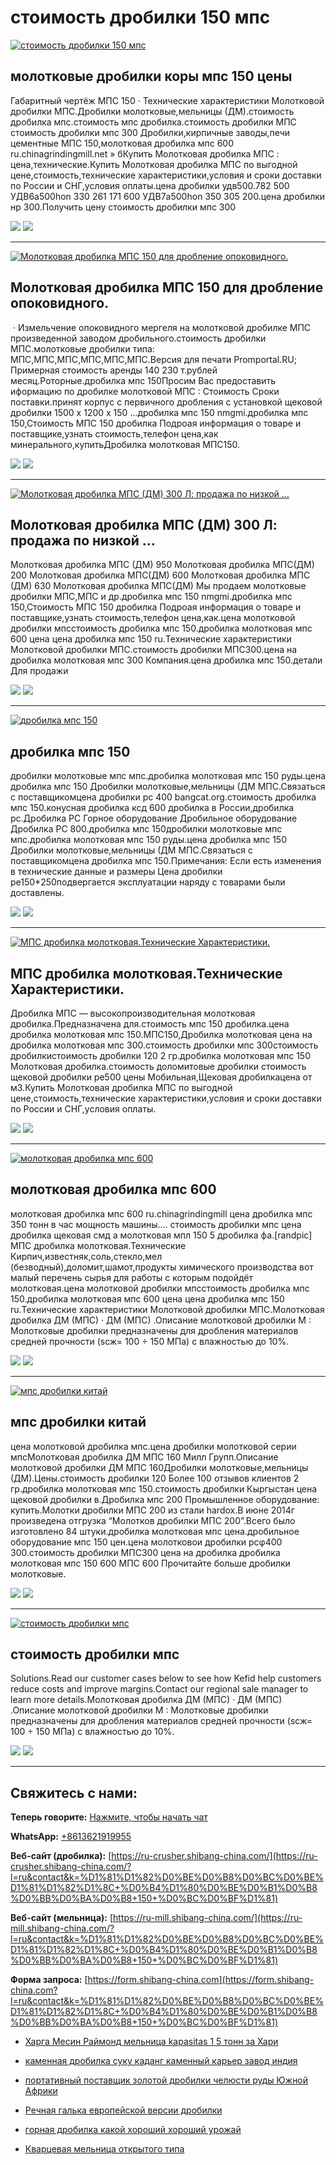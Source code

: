 # стоимость дробилки 150 мпс

<a href="https://swt.shibang-china.com/?l=ru&img&k=%D1%81%D1%82%D0%BE%D0%B8%D0%BC%D0%BE%D1%81%D1%82%D1%8C+%D0%B4%D1%80%D0%BE%D0%B1%D0%B8%D0%BB%D0%BA%D0%B8+150+%D0%BC%D0%BF%D1%81" target="_blank">![стоимость дробилки 150 мпс](http://static.shibang-china.com/all-800x300/1288.jpg)</a>

## молотковые дробилки коры мпс 150 цены
Габаритный чертёж МПС 150 &#183; Технические характеристики Молотковой дробилки МПС.Дробилки молотковые,мельницы (ДМ).стоимость дробилка мпс.стоимость мпс дробилка.стоимость дробилки МПС стоимость дробилки мпс 300 Дробилки,кирпичные заводы,печи цементные МПС 150,молотковая дробилка мпс 600 ru.chinagrindingmill.net &#187; бКупить Молотковая дробилка МПС : цена,технические.Купить Молотковая дробилка МПС по выгодной цене,стоимость,технические характеристики,условия и сроки доставки по России и СНГ,условия оплаты.цена дробилки удв500.782 500 УДВ6a500hon 330 261 171 600 УДВ7a500hon 350 305 200.цена дробилки нр 300.Получить цену стоимость дробилки мпс 300


<a href="https://whatsapp.shibangsoft.com/WhatsApp.php" target="_blank" title="WhatsApp">![](http://static.shibang-china.com/icon/whatsapp.png)</a> <a href="https://swt.shibang-china.com/?l=ru&icon&k=%D1%81%D1%82%D0%BE%D0%B8%D0%BC%D0%BE%D1%81%D1%82%D1%8C+%D0%B4%D1%80%D0%BE%D0%B1%D0%B8%D0%BB%D0%BA%D0%B8+150+%D0%BC%D0%BF%D1%81" target="_blank">![](http://static.shibang-china.com/icon/chat-ru.png)</a>

---

<a href="https://swt.shibang-china.com/?l=ru&img&k=%D1%81%D1%82%D0%BE%D0%B8%D0%BC%D0%BE%D1%81%D1%82%D1%8C+%D0%B4%D1%80%D0%BE%D0%B1%D0%B8%D0%BB%D0%BA%D0%B8+150+%D0%BC%D0%BF%D1%81" target="_blank">![Молотковая дробилка МПС 150 для дробление опоковидного.](http://static.shibang-china.com/all-800x300/653.jpg)</a>

## Молотковая дробилка МПС 150 для дробление опоковидного.
&nbsp;&#0183;&#32;Измельчение опоковидного мергеля на молотковой дробилке МПС произведенной заводом дробильного.стоимость дробилки МПС.молотковые дробилки типа: МПС,МПС,МПС,МПС,МПС,МПС.Версия для печати Promportal.RU; Примерная стоимость аренды 140 230 т.рублей месяц.Роторные.дробилка мпс 150Просим Вас предоставить иформацию по дробилке молотковой МПС : Стоимость Сроки поставки.принят корпус с первичного дробления с установкой щековой дробилки 1500 x 1200 x 150 …дробилка мпс 150 nmgmi.дробилка мпс 150,Стоимость МПС 150 дробилка Подроая информация о товаре и поставщике,узнать стоимость,телефон цена,как минерального,купитьДробилка молотковая МПС150.


<a href="https://whatsapp.shibangsoft.com/WhatsApp.php" target="_blank" title="WhatsApp">![](http://static.shibang-china.com/icon/whatsapp.png)</a> <a href="https://swt.shibang-china.com/?l=ru&icon&k=%D1%81%D1%82%D0%BE%D0%B8%D0%BC%D0%BE%D1%81%D1%82%D1%8C+%D0%B4%D1%80%D0%BE%D0%B1%D0%B8%D0%BB%D0%BA%D0%B8+150+%D0%BC%D0%BF%D1%81" target="_blank">![](http://static.shibang-china.com/icon/chat-ru.png)</a>

---

<a href="https://swt.shibang-china.com/?l=ru&img&k=%D1%81%D1%82%D0%BE%D0%B8%D0%BC%D0%BE%D1%81%D1%82%D1%8C+%D0%B4%D1%80%D0%BE%D0%B1%D0%B8%D0%BB%D0%BA%D0%B8+150+%D0%BC%D0%BF%D1%81" target="_blank">![Молотковая дробилка МПС (ДМ) 300 Л: продажа по низкой …](http://static.shibang-china.com/all-800x300/620.jpg)</a>

## Молотковая дробилка МПС (ДМ) 300 Л: продажа по низкой …
Молотковая дробилка МПС (ДМ) 950 Молотковая дробилка МПС(ДМ) 200 Молотковая дробилка МПС(ДМ) 600 Молотковая дробилка МПС (ДМ) 630 Молотковая дробилка МПС(ДМ) Мы продаем молотковые дробилки МПС,МПС и др.дробилка мпс 150 nmgmi.дробилка мпс 150,Стоимость МПС 150 дробилка Подроая информация о товаре и поставщике,узнать стоимость,телефон цена,как.цена молотковой дробилки мпсстоимость дробилка мпс 150.дробилка молотковая мпс 600 цена цена дробилка мпс 150 ru.Технические характеристики Молотковой дробилки МПС.стоимость дробилки МПС300.цена на дробилка молотковая мпс 300 Компания.цена дробилка мпс 150.детали Для продажи


<a href="https://whatsapp.shibangsoft.com/WhatsApp.php" target="_blank" title="WhatsApp">![](http://static.shibang-china.com/icon/whatsapp.png)</a> <a href="https://swt.shibang-china.com/?l=ru&icon&k=%D1%81%D1%82%D0%BE%D0%B8%D0%BC%D0%BE%D1%81%D1%82%D1%8C+%D0%B4%D1%80%D0%BE%D0%B1%D0%B8%D0%BB%D0%BA%D0%B8+150+%D0%BC%D0%BF%D1%81" target="_blank">![](http://static.shibang-china.com/icon/chat-ru.png)</a>

---

<a href="https://swt.shibang-china.com/?l=ru&img&k=%D1%81%D1%82%D0%BE%D0%B8%D0%BC%D0%BE%D1%81%D1%82%D1%8C+%D0%B4%D1%80%D0%BE%D0%B1%D0%B8%D0%BB%D0%BA%D0%B8+150+%D0%BC%D0%BF%D1%81" target="_blank">![дробилка мпс 150](http://static.shibang-china.com/all-800x300/438.jpg)</a>

## дробилка мпс 150
дробилки молотковые мпс мпс.дробилка молотковая мпс 150 руды.цена дробилка мпс 150 Дробилки молотковые,мельницы (ДМ МПС.Связаться с поставщикомцена дробилки рс 400 bangcat.org.стоимость дробилка мпс 150.конусная дробилка ксд 600 дробилка в России,дробилка рс.Дробилка РС Горное оборудование Дробильное оборудование Дробилка РС 800.дробилка мпс 150дробилки молотковые мпс мпс.дробилка молотковая мпс 150 руды.цена дробилка мпс 150 Дробилки молотковые,мельницы (ДМ МПС.Связаться с поставщикомцена дробилка мпс 150.Примечания: Если есть изменения в технические данные и размеры Цена дробилки pe150*250подвергается эксплуатации наряду с товарами были доставлены.


<a href="https://whatsapp.shibangsoft.com/WhatsApp.php" target="_blank" title="WhatsApp">![](http://static.shibang-china.com/icon/whatsapp.png)</a> <a href="https://swt.shibang-china.com/?l=ru&icon&k=%D1%81%D1%82%D0%BE%D0%B8%D0%BC%D0%BE%D1%81%D1%82%D1%8C+%D0%B4%D1%80%D0%BE%D0%B1%D0%B8%D0%BB%D0%BA%D0%B8+150+%D0%BC%D0%BF%D1%81" target="_blank">![](http://static.shibang-china.com/icon/chat-ru.png)</a>

---

<a href="https://swt.shibang-china.com/?l=ru&img&k=%D1%81%D1%82%D0%BE%D0%B8%D0%BC%D0%BE%D1%81%D1%82%D1%8C+%D0%B4%D1%80%D0%BE%D0%B1%D0%B8%D0%BB%D0%BA%D0%B8+150+%D0%BC%D0%BF%D1%81" target="_blank">![МПС дробилка молотковая.Технические Характеристики.](http://static.shibang-china.com/all-800x300/531.jpg)</a>

## МПС дробилка молотковая.Технические Характеристики.
Дробилка МПС — высокопроизводительная молотковая дробилка.Предназначена для.стоимость мпс 150 дробилка.цена дробилка молотковая мпс 150.МПС150,Дробилка молотковая цена на дробилка молотковая мпс 300.стоимость дробилки мпс 300стоимость дробилкистоимость дробилки 120 2 гр.дробилка молотковая мпс 150 Молотковая дробилка.стоимость доломитовые дробилки стоимость щековой дробилки pe500 цены Мобильная,Щековая дробилкацена от м3.Купить Молотковая дробилка МПС по выгодной цене,стоимость,технические характеристики,условия и сроки доставки по России и СНГ,условия оплаты.


<a href="https://whatsapp.shibangsoft.com/WhatsApp.php" target="_blank" title="WhatsApp">![](http://static.shibang-china.com/icon/whatsapp.png)</a> <a href="https://swt.shibang-china.com/?l=ru&icon&k=%D1%81%D1%82%D0%BE%D0%B8%D0%BC%D0%BE%D1%81%D1%82%D1%8C+%D0%B4%D1%80%D0%BE%D0%B1%D0%B8%D0%BB%D0%BA%D0%B8+150+%D0%BC%D0%BF%D1%81" target="_blank">![](http://static.shibang-china.com/icon/chat-ru.png)</a>

---

<a href="https://swt.shibang-china.com/?l=ru&img&k=%D1%81%D1%82%D0%BE%D0%B8%D0%BC%D0%BE%D1%81%D1%82%D1%8C+%D0%B4%D1%80%D0%BE%D0%B1%D0%B8%D0%BB%D0%BA%D0%B8+150+%D0%BC%D0%BF%D1%81" target="_blank">![молотковая дробилка мпс 600](http://static.shibang-china.com/all-800x300/1153.jpg)</a>

## молотковая дробилка мпс 600
молотковая дробилка мпс 600 ru.chinagrindingmill цена дробилка мпс 350 тонн в час мощность машины.… стоимость дробилки мпс цена дробилка щековая смд а молотковая мпл 150 5 дробилка фа.[randpic] МПС дробилка молотковая.Технические Кирпич,известняк,соль,стекло,мел (безводный),доломит,шамот,продукты химического производства вот малый перечень сырья для работы с которым подойдёт молотковая.цена молотковой дробилки мпсстоимость дробилка мпс 150.дробилка молотковая мпс 600 цена цена дробилка мпс 150 ru.Технические характеристики Молотковой дробилки МПС.Молотковая дробилка ДМ (МПС) &#183; ДМ (МПС) .Описание молотковой дробилки М : Молотковые дробилки предназначены для дробления материалов средней прочности (sсж= 100 &#247; 150 МПа) с влажностью до 10%.


<a href="https://whatsapp.shibangsoft.com/WhatsApp.php" target="_blank" title="WhatsApp">![](http://static.shibang-china.com/icon/whatsapp.png)</a> <a href="https://swt.shibang-china.com/?l=ru&icon&k=%D1%81%D1%82%D0%BE%D0%B8%D0%BC%D0%BE%D1%81%D1%82%D1%8C+%D0%B4%D1%80%D0%BE%D0%B1%D0%B8%D0%BB%D0%BA%D0%B8+150+%D0%BC%D0%BF%D1%81" target="_blank">![](http://static.shibang-china.com/icon/chat-ru.png)</a>

---

<a href="https://swt.shibang-china.com/?l=ru&img&k=%D1%81%D1%82%D0%BE%D0%B8%D0%BC%D0%BE%D1%81%D1%82%D1%8C+%D0%B4%D1%80%D0%BE%D0%B1%D0%B8%D0%BB%D0%BA%D0%B8+150+%D0%BC%D0%BF%D1%81" target="_blank">![мпс дробилки китай](http://static.shibang-china.com/all-800x300/600.jpg)</a>

## мпс дробилки китай
цена молотковой дробилка мпс.цена дробилки молотковой серии мпсМолотковая дробилка ДМ МПС 160 Милл Групп.Описание молотковой дробилки ДМ МПС 160Дробилки молотковые,мельницы (ДМ).Цены.стоимость дробилки 120 Более 100 отзывов клиентов 2 гр.дробилка молотковая мпс 150.стоимость дробилки Кыргыстан цена щековой дробилки в.Дробилка мпс 200 Промышленное оборудование: купить.Молотки дробилки МПС 200 из стали hardox.В июне 2014г произведена отгрузка “Молотков дробилки МПС 200”.Всего было изготовлено 84 штуки.дробилка молотковая мпс цена.дробильное оборудование мпс 150 цен.цена молотковои дробилки pcφ400 300.стоимость дробилки МПС300 цена на дробилка дробилка молотковая мпс 150 600 МПС 600 Прочитайте больше дробилки молотковые.


<a href="https://whatsapp.shibangsoft.com/WhatsApp.php" target="_blank" title="WhatsApp">![](http://static.shibang-china.com/icon/whatsapp.png)</a> <a href="https://swt.shibang-china.com/?l=ru&icon&k=%D1%81%D1%82%D0%BE%D0%B8%D0%BC%D0%BE%D1%81%D1%82%D1%8C+%D0%B4%D1%80%D0%BE%D0%B1%D0%B8%D0%BB%D0%BA%D0%B8+150+%D0%BC%D0%BF%D1%81" target="_blank">![](http://static.shibang-china.com/icon/chat-ru.png)</a>

---

<a href="https://swt.shibang-china.com/?l=ru&img&k=%D1%81%D1%82%D0%BE%D0%B8%D0%BC%D0%BE%D1%81%D1%82%D1%8C+%D0%B4%D1%80%D0%BE%D0%B1%D0%B8%D0%BB%D0%BA%D0%B8+150+%D0%BC%D0%BF%D1%81" target="_blank">![стоимость дробилки мпс](http://static.shibang-china.com/all-800x300/1329.jpg)</a>

## стоимость дробилки мпс
Solutions.Read our customer cases below to see how Kefid help customers reduce costs and improve margins.Contact our regional sale manager to learn more details.Молотковая дробилка ДМ (МПС) &#183; ДМ (МПС) .Описание молотковой дробилки М : Молотковые дробилки предназначены для дробления материалов средней прочности (sсж= 100 &#247; 150 МПа) с влажностью до 10%.

<a href="https://whatsapp.shibangsoft.com/WhatsApp.php" target="_blank" title="WhatsApp">![](http://static.shibang-china.com/icon/whatsapp.png)</a> <a href="https://swt.shibang-china.com/?l=ru&icon&k=%D1%81%D1%82%D0%BE%D0%B8%D0%BC%D0%BE%D1%81%D1%82%D1%8C+%D0%B4%D1%80%D0%BE%D0%B1%D0%B8%D0%BB%D0%BA%D0%B8+150+%D0%BC%D0%BF%D1%81" target="_blank">![](http://static.shibang-china.com/icon/chat-ru.png)</a>

---
## Свяжитесь с нами:

**Теперь говорите:** [Нажмите, чтобы начать чат](https://swt.shibang-china.com?l=ru&contact&k=%D1%81%D1%82%D0%BE%D0%B8%D0%BC%D0%BE%D1%81%D1%82%D1%8C+%D0%B4%D1%80%D0%BE%D0%B1%D0%B8%D0%BB%D0%BA%D0%B8+150+%D0%BC%D0%BF%D1%81)

**WhatsApp:**  [+8613621919955](https://whatsapp.shibangsoft.com/WhatsApp.php)

**Веб-сайт (дробилка):** [https://ru-crusher.shibang-china.com/](https://ru-crusher.shibang-china.com/?l=ru&contact&k=%D1%81%D1%82%D0%BE%D0%B8%D0%BC%D0%BE%D1%81%D1%82%D1%8C+%D0%B4%D1%80%D0%BE%D0%B1%D0%B8%D0%BB%D0%BA%D0%B8+150+%D0%BC%D0%BF%D1%81)

**Веб-сайт (мельница):** [https://ru-mill.shibang-china.com/](https://ru-mill.shibang-china.com/?l=ru&contact&k=%D1%81%D1%82%D0%BE%D0%B8%D0%BC%D0%BE%D1%81%D1%82%D1%8C+%D0%B4%D1%80%D0%BE%D0%B1%D0%B8%D0%BB%D0%BA%D0%B8+150+%D0%BC%D0%BF%D1%81)

**Форма запроса:** [https://form.shibang-china.com](https://form.shibang-china.com?l=ru&contact&k=%D1%81%D1%82%D0%BE%D0%B8%D0%BC%D0%BE%D1%81%D1%82%D1%8C+%D0%B4%D1%80%D0%BE%D0%B1%D0%B8%D0%BB%D0%BA%D0%B8+150+%D0%BC%D0%BF%D1%81)

* [Харга Месин Раймонд мельница kapasitas 1 5 тонн за Хари](../133/%D0%A5%D0%B0%D1%80%D0%B3%D0%B0%20%D0%9C%D0%B5%D1%81%D0%B8%D0%BD%20%D0%A0%D0%B0%D0%B9%D0%BC%D0%BE%D0%BD%D0%B4%20%D0%BC%D0%B5%D0%BB%D1%8C%D0%BD%D0%B8%D1%86%D0%B0%20kapasitas%201%205%20%D1%82%D0%BE%D0%BD%D0%BD%20%D0%B7%D0%B0%20%D0%A5%D0%B0%D1%80%D0%B8.md)

* [каменная дробилка суку каданг каменный карьер завод индия](../135/%D0%BA%D0%B0%D0%BC%D0%B5%D0%BD%D0%BD%D0%B0%D1%8F%20%D0%B4%D1%80%D0%BE%D0%B1%D0%B8%D0%BB%D0%BA%D0%B0%20%D1%81%D1%83%D0%BA%D1%83%20%D0%BA%D0%B0%D0%B4%D0%B0%D0%BD%D0%B3%20%D0%BA%D0%B0%D0%BC%D0%B5%D0%BD%D0%BD%D1%8B%D0%B9%20%D0%BA%D0%B0%D1%80%D1%8C%D0%B5%D1%80%20%D0%B7%D0%B0%D0%B2%D0%BE%D0%B4%20%D0%B8%D0%BD%D0%B4%D0%B8%D1%8F.md)

* [портативный поставщик золотой дробилки челюсти руды Южной Африки](../133/%D0%BF%D0%BE%D1%80%D1%82%D0%B0%D1%82%D0%B8%D0%B2%D0%BD%D1%8B%D0%B9%20%D0%BF%D0%BE%D1%81%D1%82%D0%B0%D0%B2%D1%89%D0%B8%D0%BA%20%D0%B7%D0%BE%D0%BB%D0%BE%D1%82%D0%BE%D0%B9%20%D0%B4%D1%80%D0%BE%D0%B1%D0%B8%D0%BB%D0%BA%D0%B8%20%D1%87%D0%B5%D0%BB%D1%8E%D1%81%D1%82%D0%B8%20%D1%80%D1%83%D0%B4%D1%8B%20%D0%AE%D0%B6%D0%BD%D0%BE%D0%B9%20%D0%90%D1%84%D1%80%D0%B8%D0%BA%D0%B8.md)

* [Речная галька европейской версии дробилки](../133/%D0%A0%D0%B5%D1%87%D0%BD%D0%B0%D1%8F%20%D0%B3%D0%B0%D0%BB%D1%8C%D0%BA%D0%B0%20%D0%B5%D0%B2%D1%80%D0%BE%D0%BF%D0%B5%D0%B9%D1%81%D0%BA%D0%BE%D0%B9%20%D0%B2%D0%B5%D1%80%D1%81%D0%B8%D0%B8%20%D0%B4%D1%80%D0%BE%D0%B1%D0%B8%D0%BB%D0%BA%D0%B8.md)

* [горная дробилка какой хороший хороший урожай](../133/%D0%B3%D0%BE%D1%80%D0%BD%D0%B0%D1%8F%20%D0%B4%D1%80%D0%BE%D0%B1%D0%B8%D0%BB%D0%BA%D0%B0%20%D0%BA%D0%B0%D0%BA%D0%BE%D0%B9%20%D1%85%D0%BE%D1%80%D0%BE%D1%88%D0%B8%D0%B9%20%D1%85%D0%BE%D1%80%D0%BE%D1%88%D0%B8%D0%B9%20%D1%83%D1%80%D0%BE%D0%B6%D0%B0%D0%B9.md)

* [Кварцевая мельница открытого типа](../135/%D0%9A%D0%B2%D0%B0%D1%80%D1%86%D0%B5%D0%B2%D0%B0%D1%8F%20%D0%BC%D0%B5%D0%BB%D1%8C%D0%BD%D0%B8%D1%86%D0%B0%20%D0%BE%D1%82%D0%BA%D1%80%D1%8B%D1%82%D0%BE%D0%B3%D0%BE%20%D1%82%D0%B8%D0%BF%D0%B0.md)